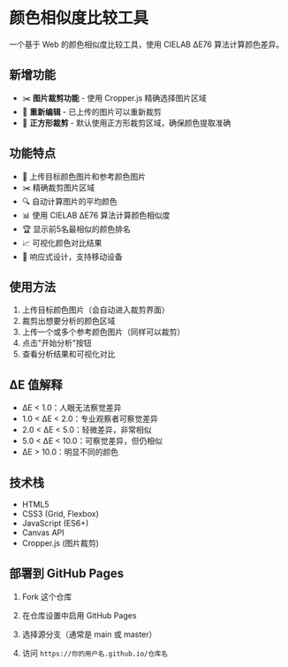 # 颜色相似度比较工具

一个基于 Web 的颜色相似度比较工具，使用 CIELAB ΔE76 算法计算颜色差异。

## 新增功能

- ✂️ **图片裁剪功能** - 使用 Cropper.js 精确选择图片区域
- 🔄 **重新编辑** - 已上传的图片可以重新裁剪
- 🎯 **正方形裁剪** - 默认使用正方形裁剪区域，确保颜色提取准确

## 功能特点

- 🎨 上传目标颜色图片和参考颜色图片
- ✂️ 精确裁剪图片区域
- 🔍 自动计算图片的平均颜色
- 📊 使用 CIELAB ΔE76 算法计算颜色相似度
- 🏆 显示前5名最相似的颜色排名
- 📈 可视化颜色对比结果
- 📱 响应式设计，支持移动设备

## 使用方法

1. 上传目标颜色图片（会自动进入裁剪界面）
2. 裁剪出想要分析的颜色区域
3. 上传一个或多个参考颜色图片（同样可以裁剪）
4. 点击"开始分析"按钮
5. 查看分析结果和可视化对比

## ΔE 值解释

- ΔE < 1.0：人眼无法察觉差异
- 1.0 < ΔE < 2.0：专业观察者可察觉差异
- 2.0 < ΔE < 5.0：轻微差异，非常相似
- 5.0 < ΔE < 10.0：可察觉差异，但仍相似
- ΔE > 10.0：明显不同的颜色

## 技术栈

- HTML5
- CSS3 (Grid, Flexbox)
- JavaScript (ES6+)
- Canvas API
- Cropper.js (图片裁剪)

## 部署到 GitHub Pages

1. Fork 这个仓库
2. 在仓库设置中启用 GitHub Pages
3. 选择源分支（通常是 main 或 master）

4. 访问 `https://你的用户名.github.io/仓库名` 
